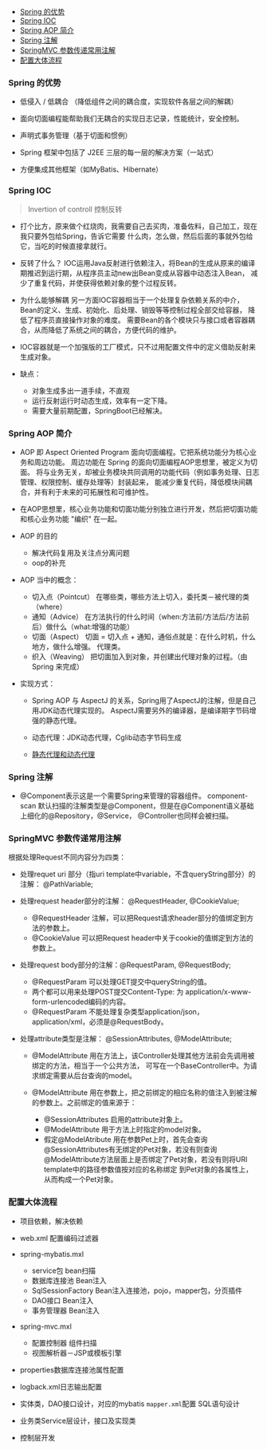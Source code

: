 
<!-- vim-markdown-toc GFM -->

- [Spring 的优势](#spring-的优势)
- [Spring IOC](#spring-ioc)
- [Spring AOP 简介](#spring-aop-简介)
- [Spring 注解](#spring-注解)
- [SpringMVC 参数传递常用注解](#springmvc-参数传递常用注解)
- [配置大体流程](#配置大体流程)

<!-- vim-markdown-toc -->


### Spring 的优势
- 低侵入 / 低耦合 （降低组件之间的耦合度，实现软件各层之间的解耦）

- 面向切面编程能帮助我们无耦合的实现日志记录，性能统计，安全控制。

- 声明式事务管理（基于切面和惯例）

- Spring 框架中包括了 J2EE 三层的每一层的解决方案（一站式）

- 方便集成其他框架（如MyBatis、Hibernate）


### Spring IOC
> Invertion of controll 控制反转

- 打个比方，原来做个红烧肉，我需要自己去买肉，准备佐料，自己加工，现在我只要外包给Spring，告诉它需要
  什么肉，怎么做，然后后面的事就外包给它，当吃的时候直接拿就行。

- 反转了什么？
  IOC运用Java反射进行依赖注入，将Bean的生成从原来的编译期推迟到运行期，从程序员主动new出Bean变成从容器中动态注入Bean，
  减少了重复代码，并使获得依赖对象的整个过程反转。

- 为什么能够解耦
  另一方面IOC容器相当于一个处理复杂依赖关系的中介，Bean的定义、生成、初始化、后处理、销毁等等控制过程全部交给容器，
  降低了程序员直接操作对象的难度。
  需要Bean的各个模块只与接口或者容器耦合，从而降低了系统之间的耦合，方便代码的维护。

- IOC容器就是一个加强版的工厂模式，只不过用配置文件中的定义借助反射来生成对象。

- 缺点：
  - 对象生成多出一道手续，不直观
  - 运行反射运行时动态生成，效率有一定下降。
  - 需要大量前期配置，SpringBoot已经解决。


### Spring AOP 简介
- AOP 即 Aspect Oriented Program 面向切面编程。它把系统功能分为核心业务和周边功能。
  周边功能在 Spring 的面向切面编程AOP思想里，被定义为切面。
  将与业务无关，却被业务模块共同调用的功能代码（例如事务处理、日志管理、权限控制、缓存处理等）封装起来，
  能减少重复代码，降低模块间耦合，并有利于未来的可拓展性和可维护性。

- 在AOP思想里，核心业务功能和切面功能分别独立进行开发，然后把切面功能和核心业务功能 "编织" 在一起。

- AOP 的目的
  - 解决代码复用及关注点分离问题
  - oop的补充

- AOP 当中的概念：
  - 切入点（Pointcut） 在哪些类，哪些方法上切入，委托类－被代理的类（where）
  - 通知（Advice） 在方法执行的什么时间（when:方法前/方法后/方法前后）做什么（what:增强的功能）
  - 切面（Aspect） 切面 = 切入点 + 通知，通俗点就是：在什么时机，什么地方，做什么增强。 代理类。
  - 织入（Weaving） 把切面加入到对象，并创建出代理对象的过程。（由 Spring 来完成）

- 实现方式：
  - Spring AOP 与 AspectJ 的关系，Spring用了AspectJ的注解，但是自己用JDK动态代理实现的。
    AspectJ需要另外的编译器，是编译期字节码增强的静态代理。

  - 动态代理：JDK动态代理，Cglib动态字节码生成

  - [静态代理和动态代理](../6.工程实践/设计模式/静态代理和动态代理.md)


### Spring 注解
- @Component表示这是一个需要Spring来管理的容器组件。
  component-scan 默认扫描的注解类型是@Component，但是在@Component语义基础上细化的@Repository，@Service，
  @Controller也同样会被扫描。



### SpringMVC 参数传递常用注解
根据处理Request不同内容分为四类：

- 处理requet uri 部分（指uri template中variable，不含queryString部分）的注解： @PathVariable;

- 处理request header部分的注解： @RequestHeader, @CookieValue;
  - @RequestHeader 注解，可以把Request请求header部分的值绑定到方法的参数上。
  - @CookieValue 可以把Request header中关于cookie的值绑定到方法的参数上。

- 处理request body部分的注解：@RequestParam, @RequestBody;
  - @RequestParam 可以处理GET提交中queryString的值。
  - 两个都可以用来处理POST提交Content-Type: 为 application/x-www-form-urlencoded编码的内容。
  - @RequestParam 不能处理复杂类型application/json，application/xml，必须是@RequestBody。

- 处理attribute类型是注解： @SessionAttributes, @ModelAttribute;
  - @ModelAttribute 用在方法上，该Controller处理其他方法前会先调用被绑定的方法，相当于一个公共方法，
    可写在一个BaseController中。为请求绑定需要从后台查询的model。

  - @ModelAttribute 用在参数上，把之前绑定的相应名称的值注入到被注解的参数上。之前绑定的值来源于：
    - @SessionAttributes 启用的attribute对象上。
    - @ModelAttribute 用于方法上时指定的model对象。
    - 假定@ModelAtribute 用在参数Pet上时，首先会查询 @SessionAttributes有无绑定的Pet对象，若没有则查询
      @ModelAttribute方法层面上是否绑定了Pet对象，若没有则将URI template中的路径参数值按对应的名称绑定
      到Pet对象的各属性上，从而构成一个Pet对象。


### 配置大体流程
- 项目依赖，解决依赖

- web.xml
  配置编码过滤器

- spring-mybatis.mxl
  - service包 bean扫描
  - 数据库连接池 Bean注入
  - SqlSessionFactory Bean注入连接池，pojo，mapper包，分页插件
  - DAO接口 Bean注入
  - 事务管理器 Bean注入

- spring-mvc.mxl
  - 配置控制器 组件扫描
  - 视图解析器－JSP或模板引擎

- properties数据库连接池属性配置

- logback.xml日志输出配置

- 实体类，DAO接口设计，对应的mybatis `mapper.xml`配置 SQL语句设计

- 业务类Service层设计，接口及实现类

- 控制层开发


